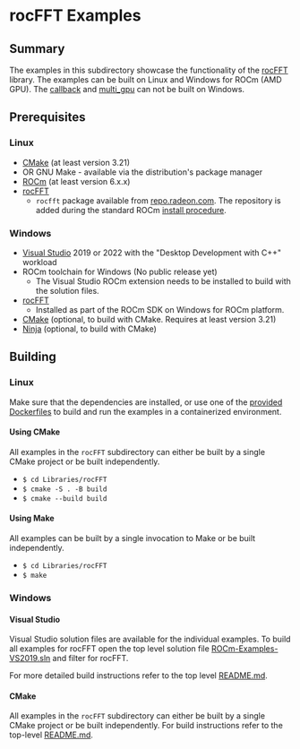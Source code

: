 # rocFFT Examples

## Summary
The examples in this subdirectory showcase the functionality of the [rocFFT](https://github.com/ROCm/rocFFT/) library. The examples can be built on Linux and Windows for ROCm (AMD GPU). The [callback](/Libraries/rocFFT/callback/) and [multi_gpu](/Libraries/rocFFT/multi_gpu/) can not be built on Windows.

## Prerequisites
### Linux
- [CMake](https://cmake.org/download/) (at least version 3.21)
- OR GNU Make - available via the distribution's package manager
- [ROCm](https://docs.amd.com/bundle/ROCm-Installation-Guide-v5.1.3/page/Overview_of_ROCm_Installation_Methods.html) (at least version 6.x.x)
- [rocFFT](https://github.com/ROCm/rocFFT/)
    - `rocfft` package available from [repo.radeon.com](https://repo.radeon.com/rocm/). The repository is added during the standard ROCm [install procedure](https://rocm.docs.amd.com/projects/install-on-linux/en/latest/).

### Windows
- [Visual Studio](https://visualstudio.microsoft.com/) 2019 or 2022 with the "Desktop Development with C++" workload
- ROCm toolchain for Windows (No public release yet)
    - The Visual Studio ROCm extension needs to be installed to build with the solution files.
- [rocFFT](https://github.com/ROCm/rocFFT/)
    - Installed as part of the ROCm SDK on Windows for ROCm platform.
- [CMake](https://cmake.org/download/) (optional, to build with CMake. Requires at least version 3.21)
- [Ninja](https://ninja-build.org/) (optional, to build with CMake)

## Building
### Linux
Make sure that the dependencies are installed, or use one of the [provided Dockerfiles](../../Dockerfiles/) to build and run the examples in a containerized environment.

#### Using CMake
All examples in the `rocFFT` subdirectory can either be built by a single CMake project or be built independently.

- `$ cd Libraries/rocFFT`
- `$ cmake -S . -B build`
- `$ cmake --build build`

#### Using Make
All examples can be built by a single invocation to Make or be built independently.

- `$ cd Libraries/rocFFT`
- `$ make`

### Windows
#### Visual Studio
Visual Studio solution files are available for the individual examples. To build all examples for rocFFT open the top level solution file [ROCm-Examples-VS2019.sln](../../ROCm-Examples-VS2019.sln) and filter for rocFFT.

For more detailed build instructions refer to the top level [README.md](../../README.md#visual-studio).

#### CMake
All examples in the `rocFFT` subdirectory can either be built by a single CMake project or be built independently. For build instructions refer to the top-level [README.md](../../README.md#cmake-2).
